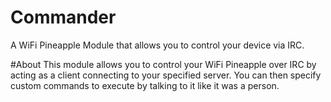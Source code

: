 # Commander
A WiFi Pineapple Module that allows you to control your device via IRC.

#About
This module allows you to control your WiFi Pineapple over IRC by acting as a client connecting to your specified server. You can then specify custom commands to execute by talking to it like it was a person.